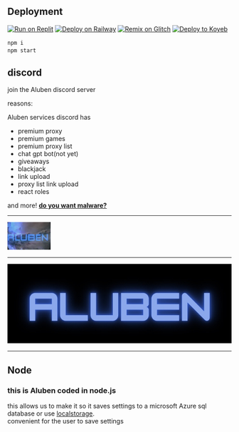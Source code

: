 ## Deployment

[![Run on Replit](https://binbashbanana.github.io/deploy-buttons/buttons/remade/replit.svg)](https://github.com/titaniumnetwork-dev/Ultraviolet-App/wiki/Run-on-Replit)
[![Deploy on Railway](https://binbashbanana.github.io/deploy-buttons/buttons/remade/railway.svg)](https://github.com/titaniumnetwork-dev/Ultraviolet-App/wiki/Deploy-on-Railway)
[![Remix on Glitch](https://binbashbanana.github.io/deploy-buttons/buttons/remade/glitch.svg)](https://github.com/titaniumnetwork-dev/Ultraviolet-App/wiki/Remix-on-Glitch)
[![Deploy to Koyeb](https://binbashbanana.github.io/deploy-buttons/buttons/remade/koyeb.svg)](https://github.com/titaniumnetwork-dev/Ultraviolet-App/wiki/Deploy-to-Koyeb)

```bash
npm i
npm start
```

## discord

join the Aluben discord server

reasons:

Aluben services discord has

- premium proxy
- premium games
- premium proxy list
- chat gpt bot(not yet)
- giveaways
- blackjack
- link upload
- proxy list link upload
- react roles

and more!
[**do you want malware?**](https://is.gd/Alubendiscord)

---

![discord](./public/assets/images/discord.png)

---

![logo](./public/assets/images/logo.jpeg)

---

## Node

### this is Aluben coded in node.js

this allows us to make it so it saves settings to a microsoft Azure sql database or use [localstorage](https://developer.mozilla.org/en-US/docs/Web/API/Window/localStorage).  
convenient for the user to save settings
